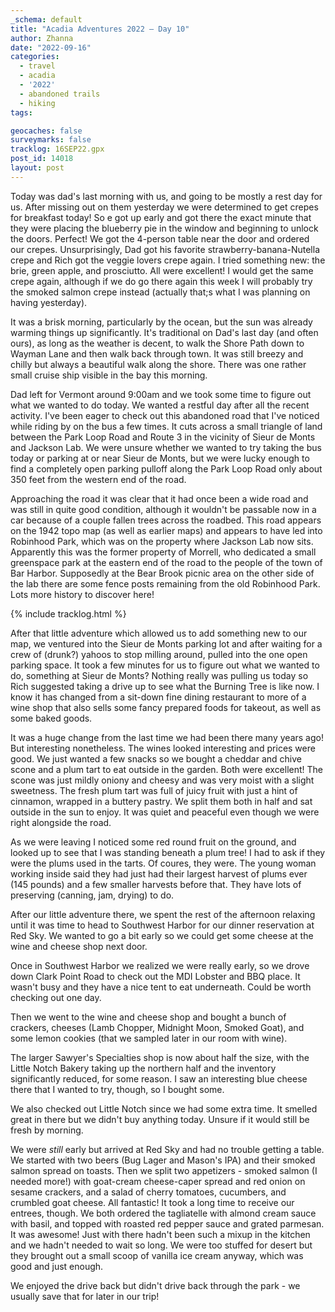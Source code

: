 ```yaml
---
_schema: default
title: "Acadia Adventures 2022 – Day 10"
author: Zhanna
date: "2022-09-16"
categories: 
  - travel
  - acadia
  - '2022'
  - abandoned trails
  - hiking
tags:

geocaches: false
surveymarks: false
tracklog: 16SEP22.gpx
post_id: 14018
layout: post  
---
```


Today was dad's last morning with us, and going to be mostly a rest day for us. After missing out on them yesterday we were determined to get crepes for breakfast today! So e got up early and got there the exact minute that they were placing the blueberry pie in the window and beginning to unlock the doors. Perfect! We got the 4-person table near the door and ordered our crepes. Unsurprisingly, Dad got his favorite strawberry-banana-Nutella crepe and Rich got the veggie lovers crepe again. I tried something new: the brie, green apple, and prosciutto. All were excellent! I would get the same crepe again, although if we do go there again this week I will probably try the smoked salmon crepe instead (actually that;s what I was planning on having yesterday).

It was a brisk morning, particularly by the ocean, but the sun was already warming things up significantly. It's traditional on Dad's last day (and often ours), as long as the weather is decent, to walk the Shore Path down to Wayman Lane and then walk back through town. It was still breezy and chilly but always a beautiful walk along the shore. There was one rather small cruise ship visible in the bay this morning.

Dad left for Vermont around 9:00am and we took some time to figure out what we wanted to do today. We wanted a restful day after all the recent activity. I've been eager to check out this abandoned road that I've noticed while riding by on the bus a few times. It cuts across a small triangle of land between the Park Loop Road and Route 3 in the vicinity of Sieur de Monts and Jackson Lab. We were unsure whether we wanted to try taking the bus today or parking at or near Sieur de Monts, but we were lucky enough to find a completely open parking pulloff along the Park Loop Road only about 350 feet from the western end of the road. 

Approaching the road it was clear that it had once been a wide road and was still in quite good condition, although it wouldn't be passable now in a car because of a couple fallen trees across the roadbed. This road appears on the 1942 topo map (as well as earlier maps) and appears to have led into Robinhood Park, which was on the property where Jackson Lab now sits. Apparently this was the former property of Morrell, who dedicated a small greenspace park at the eastern end of the road to the people of the town of Bar Harbor. Supposedly at the Bear Brook picnic area on the other side of the lab there are some fence posts remaining from the old Robinhood Park. Lots more history to discover here!

{% include tracklog.html %}

After that little adventure which allowed us to add something new to our map, we ventured into the Sieur de Monts parking lot and after waiting for a crew of (drunk?) yahoos to stop milling around, pulled into the one open parking space. It took a few minutes for us to figure out what we wanted to do, something at Sieur de Monts? Nothing really was pulling us today so Rich suggested taking a drive up to see what the Burning Tree is like now. I know it has changed from a sit-down fine dining restaurant to more of a wine shop that also sells some fancy prepared foods for takeout, as well as some baked goods. 

It was a huge change from the last time we had been there many years ago! But interesting nonetheless. The wines looked interesting and prices were good. We just wanted a few snacks so we bought a cheddar and chive scone and a plum tart to eat outside in the garden. Both were excellent! The scone was just mildly oniony and cheesy and was very moist with a slight sweetness. The fresh plum tart was full of juicy fruit with just a hint of cinnamon, wrapped in a buttery pastry. We split them both in half and sat outside in the sun to enjoy. It was quiet and peaceful even though we were right alongside the road.

As we were leaving I noticed some red round fruit on the ground, and looked up to see that I was standing beneath a plum tree! I had to ask if they were the plums used in the tarts. Of coures, they were. The young woman working inside said they had just had their largest harvest of plums ever (145 pounds) and a few smaller harvests before that. They have lots of preserving (canning, jam, drying) to do.

After our little adventure there, we spent the rest of the afternoon relaxing until it was time to head to Southwest Harbor for our dinner reservation at Red Sky. We wanted to go a bit early so we could get some cheese at the wine and cheese shop next door.

Once in Southwest Harbor we realized we were really early, so we drove down Clark Point Road to check out the MDI Lobster and BBQ place. It wasn't busy and they have a nice tent to eat underneath. Could be worth checking out one day.

Then we went to the wine and cheese shop and bought a bunch of crackers, cheeses (Lamb Chopper, Midnight Moon, Smoked Goat), and some lemon cookies (that we sampled later in our room with wine). 

The larger Sawyer's Specialties shop is now about half the size, with the Little Notch Bakery taking up the northern half and the inventory significantly reduced, for some reason. I saw an interesting blue cheese there that I wanted to try, though, so I bought some.

We also checked out Little Notch since we had some extra time. It smelled great in there but we didn't buy anything today. Unsure if it would still be fresh by morning.

We were _still_ early but arrived at Red Sky and had no trouble getting a table. We started with two beers (Bug Lager and Mason's IPA) and their smoked salmon spread on toasts. Then we split two appetizers - smoked salmon (I needed more!) with goat-cream cheese-caper spread and red onion on sesame crackers, and a salad of cherry tomatoes, cucumbers, and crumbled goat cheese. All fantastic! It took a long time to receive our entrees, though. We both ordered the tagliatelle with almond cream sauce with basil, and topped with roasted red pepper sauce and grated parmesan. It was awesome! Just with there hadn't been such a mixup in the kitchen and we hadn't needed to wait so long. We were too stuffed for desert but they brought out a small scoop of vanilla ice cream anyway, which was good and just enough.

We enjoyed the drive back but didn't drive back through the park - we usually save that for later in our trip!